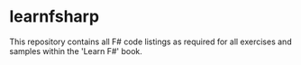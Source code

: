 # learnfsharp

This repository contains all F# code listings as required for all exercises and samples within the 'Learn F#' book.